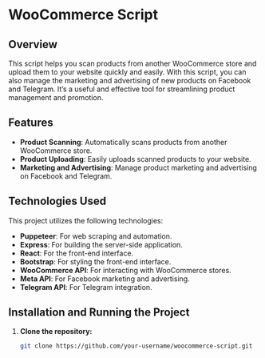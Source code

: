 # WooCommerce Script

## Overview

This script helps you scan products from another WooCommerce store and upload them to your website quickly and easily. With this script, you can also manage the marketing and advertising of new products on Facebook and Telegram. It’s a useful and effective tool for streamlining product management and promotion.

## Features

- **Product Scanning**: Automatically scans products from another WooCommerce store.
- **Product Uploading**: Easily uploads scanned products to your website.
- **Marketing and Advertising**: Manage product marketing and advertising on Facebook and Telegram.

## Technologies Used

This project utilizes the following technologies:

- **Puppeteer**: For web scraping and automation.
- **Express**: For building the server-side application.
- **React**: For the front-end interface.
- **Bootstrap**: For styling the front-end interface.
- **WooCommerce API**: For interacting with WooCommerce stores.
- **Meta API**: For Facebook marketing and advertising.
- **Telegram API**: For Telegram integration.

## Installation and Running the Project

1. **Clone the repository:**

   ```bash
   git clone https://github.com/your-username/woocommerce-script.git
